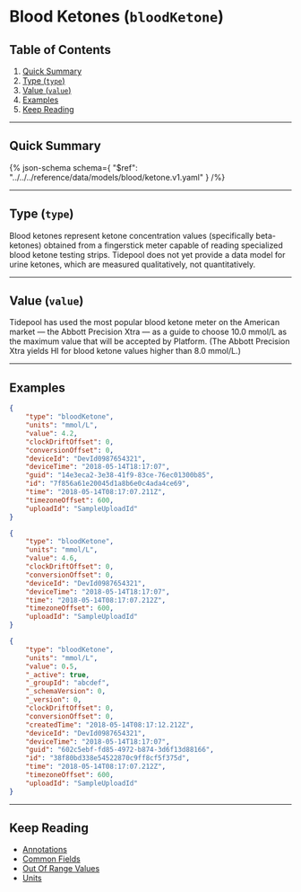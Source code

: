 <!-- omit in toc -->
# Blood Ketones (`bloodKetone`)

<!-- omit in toc -->
## Table of Contents

1. [Quick Summary](#quick-summary)
2. [Type (`type`)](#type-type)
3. [Value (`value`)](#value-value)
4. [Examples](#examples)
5. [Keep Reading](#keep-reading)

---

## Quick Summary

{% json-schema
  schema={
    "$ref": "../../../reference/data/models/blood/ketone.v1.yaml"
  }
/%}

---

## Type (`type`)

Blood ketones represent ketone concentration values (specifically beta-ketones) obtained from a fingerstick meter capable of reading specialized blood ketone testing strips. Tidepool does not yet provide a data model for urine ketones, which are measured qualitatively, not quantitatively.

---

## Value (`value`)

Tidepool has used the most popular blood ketone meter on the American market — the Abbott Precision Xtra — as a guide to choose 10.0 mmol/L as the maximum value that will be accepted by Platform. (The Abbott Precision Xtra yields HI for blood ketone values higher than 8.0 mmol/L.)

---

## Examples

```json title="Example (client)" lineNumbers=true
{
    "type": "bloodKetone",
    "units": "mmol/L",
    "value": 4.2,
    "clockDriftOffset": 0,
    "conversionOffset": 0,
    "deviceId": "DevId0987654321",
    "deviceTime": "2018-05-14T18:17:07",
    "guid": "14e3eca2-3e38-41f9-83ce-76ec01300b85",
    "id": "7f856a61e20045d1a8b6e0c4ada4ce69",
    "time": "2018-05-14T08:17:07.211Z",
    "timezoneOffset": 600,
    "uploadId": "SampleUploadId"
}
```

```json title="Example (ingestion)" lineNumbers=true
{
    "type": "bloodKetone",
    "units": "mmol/L",
    "value": 4.6,
    "clockDriftOffset": 0,
    "conversionOffset": 0,
    "deviceId": "DevId0987654321",
    "deviceTime": "2018-05-14T18:17:07",
    "time": "2018-05-14T08:17:07.212Z",
    "timezoneOffset": 600,
    "uploadId": "SampleUploadId"
}
```

```json title="Example (storage)" lineNumbers=true
{
    "type": "bloodKetone",
    "units": "mmol/L",
    "value": 0.5,
    "_active": true,
    "_groupId": "abcdef",
    "_schemaVersion": 0,
    "_version": 0,
    "clockDriftOffset": 0,
    "conversionOffset": 0,
    "createdTime": "2018-05-14T08:17:12.212Z",
    "deviceId": "DevId0987654321",
    "deviceTime": "2018-05-14T18:17:07",
    "guid": "602c5ebf-fd85-4972-b874-3d6f13d88166",
    "id": "38f80bd338e54522870c9ff8cf5f375d",
    "time": "2018-05-14T08:17:07.212Z",
    "timezoneOffset": 600,
    "uploadId": "SampleUploadId"
}
```

---

## Keep Reading

* [Annotations](../annotations.md)
* [Common Fields](../common-fields.md)
* [Out Of Range Values](../oor-values.md)
* [Units](../units.md)
